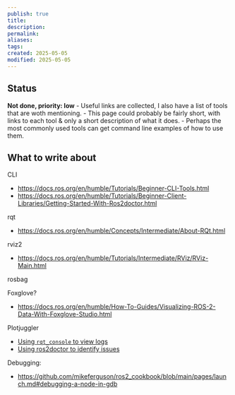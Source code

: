 ```yaml
---
publish: true
title:
description: 
permalink: 
aliases: 
tags: 
created: 2025-05-05
modified: 2025-05-05
---
```


## Status

  **Not done, priority: low**
    - Useful links are collected, I also have a list of tools that are woth mentioning.
    - This page could probably be fairly short, with links to each tool & only a short description of what it does.
    - Perhaps the most commonly used tools can get command line examples of how to use them.

## What to write about

CLI
- <https://docs.ros.org/en/humble/Tutorials/Beginner-CLI-Tools.html>
- <https://docs.ros.org/en/humble/Tutorials/Beginner-Client-Libraries/Getting-Started-With-Ros2doctor.html>

rqt
- <https://docs.ros.org/en/humble/Concepts/Intermediate/About-RQt.html>

rviz2
- <https://docs.ros.org/en/humble/Tutorials/Intermediate/RViz/RViz-Main.html>

rosbag

Foxglove?
- <https://docs.ros.org/en/humble/How-To-Guides/Visualizing-ROS-2-Data-With-Foxglove-Studio.html>

Plotjuggler

- [Using  `rqt_console` to view logs](https://docs.ros.org/en/humble/Tutorials/Beginner-CLI-Tools/Using-Rqt-Console/Using-Rqt-Console.html)
- [Using ros2doctor to identify issues](https://docs.ros.org/en/humble/Tutorials/Beginner-Client-Libraries/Getting-Started-With-Ros2doctor.html)

Debugging:
- <https://github.com/mikeferguson/ros2_cookbook/blob/main/pages/launch.md#debugging-a-node-in-gdb>
